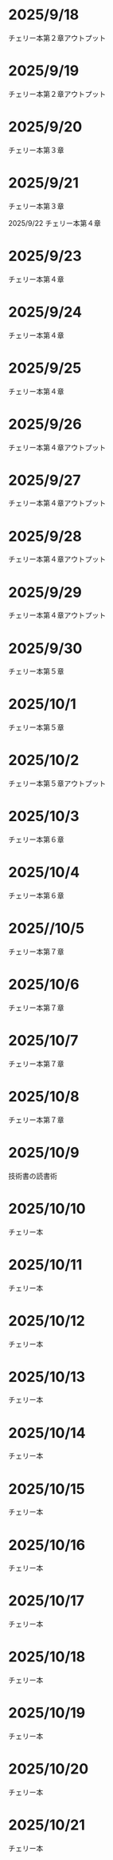 # 2025/9/18
チェリー本第２章アウトプット

# 2025/9/19
チェリー本第２章アウトプット

# 2025/9/20
チェリー本第３章

# 2025/9/21
チェリー本第３章

2025/9/22
チェリー本第４章

# 2025/9/23
チェリー本第４章

# 2025/9/24
チェリー本第４章

# 2025/9/25
チェリー本第４章

# 2025/9/26
チェリー本第４章アウトプット

# 2025/9/27
チェリー本第４章アウトプット

# 2025/9/28
チェリー本第４章アウトプット

# 2025/9/29
チェリー本第４章アウトプット

# 2025/9/30
チェリー本第５章

# 2025/10/1
チェリー本第５章

# 2025/10/2
チェリー本第５章アウトプット

# 2025/10/3
チェリー本第６章

# 2025/10/4
チェリー本第６章

# 2025//10/5
チェリー本第７章

# 2025/10/6
チェリー本第７章

# 2025/10/7
チェリー本第７章

# 2025/10/8
チェリー本第７章

# 2025/10/9
技術書の読書術

# 2025/10/10
チェリー本

# 2025/10/11
チェリー本

# 2025/10/12
チェリー本

# 2025/10/13
チェリー本

# 2025/10/14
チェリー本

# 2025/10/15
チェリー本

# 2025/10/16
チェリー本

# 2025/10/17
チェリー本

# 2025/10/18
チェリー本

# 2025/10/19
チェリー本

# 2025/10/20
チェリー本

# 2025/10/21
チェリー本
